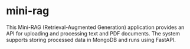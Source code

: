 # mini-rag
This Mini-RAG (Retrieval-Augmented Generation) application provides an API for uploading and processing text and PDF documents. The system supports storing processed data in MongoDB and runs using FastAPI.
